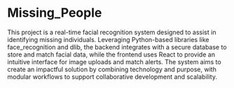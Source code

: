 # Missing_People
This project is a real-time facial recognition system designed to assist in identifying missing individuals. Leveraging Python-based libraries like face_recognition and dlib, the backend integrates with a secure database to store and match facial data, while the frontend uses React to provide an intuitive interface for image uploads and match alerts. The system aims to create an impactful solution by combining technology and purpose, with modular workflows to support collaborative development and scalability.
